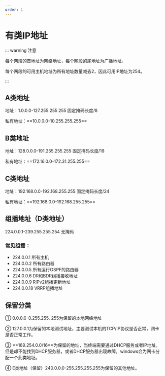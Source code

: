 ```yaml
---
order: 1
---
```


# 有类IP地址

::: warning 注意

每个网段的首地址为网络地址，每个网段的尾地址为广播地址。

每个网段的可用主机地址为所有地址数量减去2，因此可用IP地址为254。

:::

## A类地址

地址：1.0.0.0-127.255.255.255 固定掩码长度/8

私有地址：==10.0.0.0-10.255.255.255==

## B类地址

地址：128.0.0.0-191.255.255.255 固定掩码长度/16

私有地址：==172.16.0.0-172.31.255.255==

## C类地址

地址：192.168.0.0-192.168.255.255 固定掩码长度/24

私有地址：==192.168.0.0-192.168.255.255==

## 组播地址（D类地址）

224.0.0.1-239.255.255.254  无掩码

### 常见组播：

+ 224.0.0.1  所有主机
+ 224.0.0.2  所有路由器
+ 224.0.0.5  所有运行OSPF的路由器
+ 224.0.0.6  DR和BDR组播接收地址
+ 224.0.0.9  RIPv2组播更新地址
+ 224.0.0.18  VRRP组播地址

## 保留分类

① 0.0.0.0-0.255.255. 255为保留的本地网络地址

② 127.0.0.1为保留的本地测试地址，主要测试本机的TCP/IP协议是否正常，网卡是否正常工作。

③ ==169.254.0.0/16==为保留的地址，当终端需要通过DHCP服务或者IP地址，但是却不能找到DHCP服务器，或者DHCP服务器出现故障，windows会为网卡分配一个此类地址。

④ E类地址（保留）240.0.0.0-255.255.255.255为保留的其他地址。